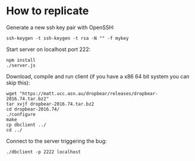 
# How to replicate

Generate a new ssh key pair with OpenSSH:

```
ssh-keygen -t ssh-keygen -t rsa -N "" -f mykey
```

Start server on localhost port 222:

```
npm install
./server.js
```

Download, compile and run client (if you have a x86 64 bit system you can skip this):

```
wget "https://matt.ucc.asn.au/dropbear/releases/dropbear-2016.74.tar.bz2"
tar xvjf dropbear-2016.74.tar.bz2
cd dropbear-2016.74/
./configure
make
cp dbclient ../
cd ../
```

Connect to the server triggering the bug:

```
./dbclient -p 2222 localhost
```
